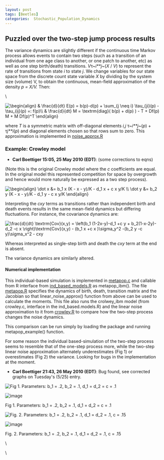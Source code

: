 ```yaml
---
layout: post
tags: [Beetles]
categories:  Stochastic_Population_Dynamics
---
```






 





Puzzled over the two-step jump process results
----------------------------------------------

The variance dynamics are slightly different if the continuous time
Markov process allows events to contain two steps (such as a transition
of an individual from one age class to another, or one patch to another,
etc) as well as one step birth/death) transitions. *V*τ~*i**j*~(*X* /
*V*) to represent the rate of transitions from state *i* to state *j*.
We change variables for our state space from the discrete count state
variable *X* by dividing by the system size (volume) V, to obtain the
continuous, mean-field approximation of the density *p = X/V.* Then:

\

![ \\begin{align} & \\frac{d}{dt} E(p) = b(p)-d(p) + \\sum\_{j \\neq i}
\\tau\_{ji}(p) - \\tau\_{ij}(p) =: f(p)\\\\ & \\frac{d}{dt} M =
\\textrm{diag}( b(p) + d(p) ) - T + Df(p) M + M Df(p)\^T \\end{align}
](http://openwetware.org/images/math/5/e/b/5eb413fd88e12c41c39cf48c811fc71a.png)

where *T* is a symmetric matrix with off-diagonal elements *i,j*
τ~*i**j*~(*p*) + τ*j**i*(*p*) and diagonal elements chosen so that rows
sum to zero. This approximation is implemented in
[noise\_approx.R](http://github.com/cboettig/structured-populations/blob/master/R/noise_approx.R "http://github.com/cboettig/structured-populations/blob/master/R/noise_approx.R")

### Example: Crowley model

-   **Carl Boettiger 15:05, 25 May 2010 (EDT)**: (some corrections to
    eqns)

(Note this is the original Crowley model where the *c* coefficients are
equal. In the original model this represented competition for space by
overgrowth and hence would more naturally be expressed as a two step
process).

![ \\begin{align} \\dot x &= b\_1 x (K - x - y)/K - d\_1 x + c x y/K
\\\\ \\dot y &= b\_2 y (K - x - y)/K - d\_1 y - c x y/K \\end{align}
](http://openwetware.org/images/math/7/c/4/7c49b2c47e74e60537d6345e8b7a9c6a.png)

Interpreting the *cxy* terms as transitions rather than independent
birth and death events results in the same mean-field dynamics but
differing fluctuations. For instance, the covariance dynamics are:

![ \\frac{d}{dt} \\textrm{Cov}(x,y) = \\left(b\_1 (1-2x-y)-d\_1 +c y +
b\_2(1-x-2y)-d\_2 -c x \\right)\\textrm{Cov}(x,y) - (b\_1 x +c x
)\\sigma\_y\^2 -(b\_2 y -c y)\\sigma\_x\^2 - cxy
](http://openwetware.org/images/math/2/4/c/24c57b2b520fa2223fc7f059ade57d81.png)

Whereas interpreted as single-step birth and death the *cxy* term at the
end is absent.

The variance dynamics are similarly altered.

#### Numerical implementation

This individual-based simulation is implemented in
[metapop.c](http://github.com/cboettig/structured-populations/blob/master/src/metapop.c "http://github.com/cboettig/structured-populations/blob/master/src/metapop.c")
and callable from R interface from
[ind\_based\_models.R](http://github.com/cboettig/structured-populations/blob/master/R/ind_based_models.R "http://github.com/cboettig/structured-populations/blob/master/R/ind_based_models.R")
as metapop\_ibm(). The file
[metapop.R](http://github.com/cboettig/structured-populations/blob/master/R/metapop.R "http://github.com/cboettig/structured-populations/blob/master/R/metapop.R")
specifies the dynamics of birth, death, transition matrix and the
Jacobian so that linear\_noise\_approx() function from above can be used
to calculate the moments. This file also runs the crolwey\_ibm model
(from crowley.c, interface in the ind\_based.models.R) and the linear
noise approximation to it from
[crowley.R](http://github.com/cboettig/structured-populations/blob/master/R/crowley.R "http://github.com/cboettig/structured-populations/blob/master/R/crowley.R")
to compare how the two-step process changes the noise dynamics.

This comparison can be run simply by loading the package and running
metapop\_example() function.

For some reason the individual based-simulation of the two-step process
seems to resemble that of the one-step process more, while the two-step
linear noise approximation alternately underestimates (Fig 1) or
overestimates (Fig 2) the variance. Looking for bugs in the
implementation at the moment.

-   **Carl Boettiger 21:43, 26 May 2010 (EDT)**: Bug found, see
    corrected graphs on Tuesday's (5/25) entry.

![Fig 1. Parameters: b\_1 = .2, b\_2 = .1, d\_1 = d\_2 = c =
.1](http://openwetware.org/images/thumb/8/84/Compare_noise.png/360px-Compare_noise.png)

![image](/skins/common/images/magnify-clip.png)

Fig 1. Parameters: b\_1 = .2, b\_2 = .1, d\_1 = d\_2 = c = .1

![Fig. 2. Parameters: b\_1 = .2, b\_2 = .1, d\_1 = d\_2 = .1, c =
.15](http://openwetware.org/images/thumb/f/f3/Compare_noise2.png/360px-Compare_noise2.png)

![image](/skins/common/images/magnify-clip.png)

Fig. 2. Parameters: b\_1 = .2, b\_2 = .1, d\_1 = d\_2 = .1, c = .15

\

\

